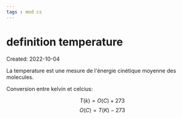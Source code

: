```yaml
---
tags : mod cs
---
```

# definition temperature
Created: 2022-10-04 

La temperature est une mesure de l'énergie cinétique moyenne des molecules. 

Conversion entre kelvin et celcius: 

$$T(k) = O(C) + 273$$
$$O(C) = T(K) - 273$$
